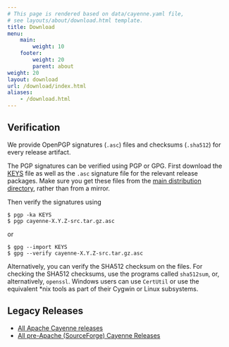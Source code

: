 ```yaml
---
# This page is rendered based on data/cayenne.yaml file,
# see layouts/about/download.html template.
title: Download
menu: 
    main:
        weight: 10   
    footer:
        weight: 20 
        parent: about 
weight: 20
layout: download
url: /download/index.html
aliases:
    - /download.html
---
```


## Verification

We provide OpenPGP signatures (`.asc`) files and checksums (`.sha512`) for every release artifact.

The PGP signatures can be verified using PGP or GPG. 
First download the [KEYS](https://www.apache.org/dist/cayenne/KEYS) file as well as the `.asc` signature file for the relevant release packages. 
Make sure you get these files from the [main distribution directory](https://www.apache.org/dist/cayenne/), rather than from a mirror.

Then verify the signatures using

```
$ pgp -ka KEYS
$ pgp cayenne-X.Y.Z-src.tar.gz.asc
```

or

```
$ gpg --import KEYS
$ gpg --verify cayenne-X.Y.Z-src.tar.gz.asc
```

Alternatively, you can verify the SHA512 checksum on the files. 
For checking the SHA512 checksums, use the programs called `sha512sum`, or, alternatively, `openssl`. 
Windows users can use `CertUtil` or use the equivalent *nix tools as part of their Cygwin or Linux subsystems.

## Legacy Releases

<ul class="list-unstyled  mb-5">
	<li>
		<a href="https://archive.apache.org/dist/cayenne/">All Apache Cayenne releases</a>
	</li>
	<li>
		<a href="https://sourceforge.net/project/showfiles.php?group_id=48132">All pre-Apache (SourceForge) Cayenne Releases</a>
	</li>
</ul>
